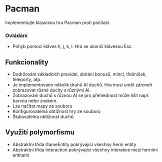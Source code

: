 # Pacman
Implementujte klasickou hru Pacman proti počítači.

### Ovládání 
* Pohyb pomocí kláves h, j, k, l. Hra se ukončí klávesou Esc.

## Funkcionality
*  Dodržování základních pravidel, sbírání bonusů, míncí, třešniček, teleporty, atp.
*  Je implementováno několik druhů AI duchů. Hra musí umět zároveň zobrazovat různé duchy s různými AI. 
*  Zobrazování duchů s různou AI se pro přehlednost může lišit např. barvou nebo znakem.
*  Lze načítat mapy ze souboru 
*  Konfigurovatelná obtížnost hry ze souboru     
*  Škálovatelná obtížnost duchů 

## Využití polymorfismu
* Abstraktní třída GameEntity pokrývající všechny herní entity
* Abstraktní třída Interaction pokrývající všechny interakce mezi herními entitami

